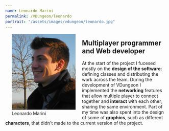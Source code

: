 ```yaml
---
name: Leonardo Marini
permalink: /VDungeon/leonardo
portrait: "/assets/images/vdungeon/leonardo.jpg"
---
```



<figure style="float:left; margin:0 20px">
  <img src="/assets/images/vdungeon/leonardo.jpg" alt="leonardo portrait photo" style="width:200px">
  <figcaption>Leonardo Marini</figcaption>
</figure> 

## Multiplayer programmer and Web developer
At the start of the project I fucesed mostly on the **design of the software**: defining classes and distributing the work across the team. During the development 
of VDungeon I implemented the **networking** features that allow multiple player to connect together and **interact** with each other, sharing the same environment.
Part of my time was also spent into the design of some of **graphics**, such as different **characters**, that didn't made to the current version of the project.

